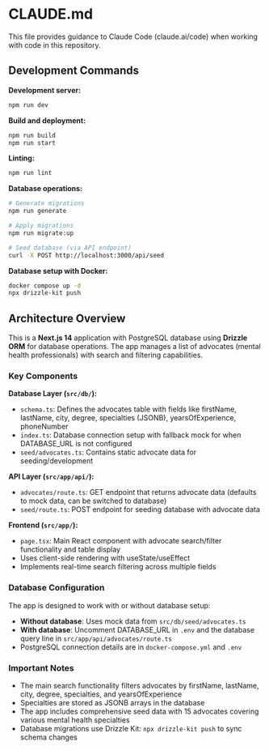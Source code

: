 # CLAUDE.md

This file provides guidance to Claude Code (claude.ai/code) when working with code in this repository.

## Development Commands

**Development server:**
```bash
npm run dev
```

**Build and deployment:**
```bash
npm run build
npm run start
```

**Linting:**
```bash
npm run lint
```

**Database operations:**
```bash
# Generate migrations
npm run generate

# Apply migrations
npm run migrate:up

# Seed database (via API endpoint)
curl -X POST http://localhost:3000/api/seed
```

**Database setup with Docker:**
```bash
docker compose up -d
npx drizzle-kit push
```

## Architecture Overview

This is a **Next.js 14** application with PostgreSQL database using **Drizzle ORM** for database operations. The app manages a list of advocates (mental health professionals) with search and filtering capabilities.

### Key Components

**Database Layer (`src/db/`):**
- `schema.ts`: Defines the advocates table with fields like firstName, lastName, city, degree, specialties (JSONB), yearsOfExperience, phoneNumber
- `index.ts`: Database connection setup with fallback mock for when DATABASE_URL is not configured
- `seed/advocates.ts`: Contains static advocate data for seeding/development

**API Layer (`src/app/api/`):**
- `advocates/route.ts`: GET endpoint that returns advocate data (defaults to mock data, can be switched to database)
- `seed/route.ts`: POST endpoint for seeding database with advocate data

**Frontend (`src/app/`):**
- `page.tsx`: Main React component with advocate search/filter functionality and table display
- Uses client-side rendering with useState/useEffect
- Implements real-time search filtering across multiple fields

### Database Configuration

The app is designed to work with or without database setup:
- **Without database**: Uses mock data from `src/db/seed/advocates.ts`
- **With database**: Uncomment DATABASE_URL in `.env` and the database query line in `src/app/api/advocates/route.ts`
- PostgreSQL connection details are in `docker-compose.yml` and `.env`

### Important Notes

- The main search functionality filters advocates by firstName, lastName, city, degree, specialties, and yearsOfExperience
- Specialties are stored as JSONB arrays in the database
- The app includes comprehensive seed data with 15 advocates covering various mental health specialties
- Database migrations use Drizzle Kit: `npx drizzle-kit push` to sync schema changes
